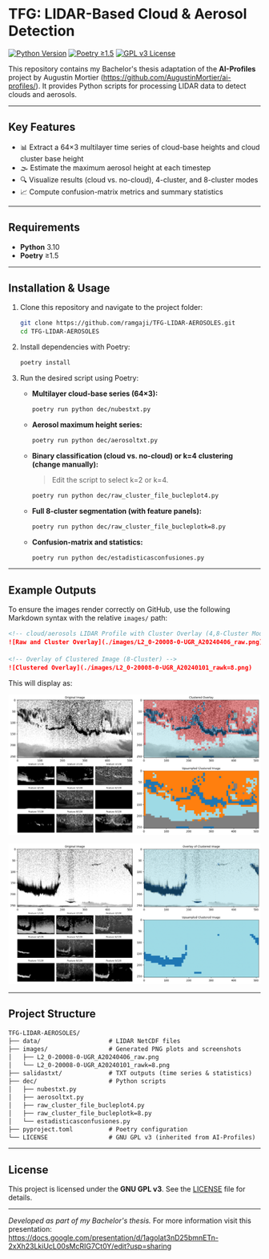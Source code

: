 # TFG: LIDAR-Based Cloud & Aerosol Detection

[![Python Version](https://img.shields.io/badge/python-3.7%E2%80%933.9-blue)](https://www.python.org/) [![Poetry ≥1.5](https://img.shields.io/badge/poetry-%3E%3D1.5-blueviolet)](https://python-poetry.org/) [![GPL v3 License](https://img.shields.io/badge/License-GPLv3-blue.svg)](LICENSE)

This repository contains my Bachelor's thesis adaptation of the **AI-Profiles** project by Augustin Mortier (https://github.com/AugustinMortier/ai-profiles/). It provides Python scripts for processing LIDAR data to detect clouds and aerosols.

---

## Key Features

* 📊 Extract a 64×3 multilayer time series of cloud-base heights and cloud cluster base height
* 🌫️ Estimate the maximum aerosol height at each timestep
* 🔍 Visualize results  (cloud vs. no-cloud), 4-cluster, and 8-cluster modes
* 📈 Compute confusion-matrix metrics and summary statistics

---

## Requirements

* **Python** 3.10
* **Poetry** ≥1.5

---

## Installation & Usage

1. Clone this repository and navigate to the project folder:

   ```bash
   git clone https://github.com/ramgaji/TFG-LIDAR-AEROSOLES.git
   cd TFG-LIDAR-AEROSOLES
   ```

2. Install dependencies with Poetry:

   ```bash
   poetry install
   ```

3. Run the desired script using Poetry:

   * **Multilayer cloud-base series (64×3):**

     ```bash
     poetry run python dec/nubestxt.py
     ```

   * **Aerosol maximum height series:**

     ```bash
     poetry run python dec/aerosoltxt.py
     ```

   * **Binary classification (cloud vs. no-cloud) or k=4 clustering (change manually):**

     > Edit the script to select k=2 or k=4.

     ```bash
     poetry run python dec/raw_cluster_file_bucleplot4.py
     ```

   * **Full 8-cluster segmentation (with feature panels):**

     ```bash
     poetry run python dec/raw_cluster_file_bucleplotk=8.py
     ```

   * **Confusion-matrix and statistics:**

     ```bash
     poetry run python dec/estadisticasconfusiones.py
     ```

---

## Example Outputs

To ensure the images render correctly on GitHub, use the following Markdown syntax with the relative `images/` path:

```markdown
<!-- cloud/aerosols LIDAR Profile with Cluster Overlay (4,8-Cluster Mode) -->
![Raw and Cluster Overlay](./images/L2_0-20008-0-UGR_A20240406_raw.png)

<!-- Overlay of Clustered Image (8-Cluster) -->
![Clustered Overlay](./images/L2_0-20008-0-UGR_A20240101_rawk=8.png)
```

This will display as:

![Aerosols,clouds,molecules and noise](./images/L2_0-20008-0-UGR_A20240406_raw.png)

![Cloud/no cloud](./images/L2_0-20008-0-UGR_A20240101_cluster.png)

---

## Project Structure

```plaintext
TFG-LIDAR-AEROSOLES/
├── data/                   # LIDAR NetCDF files 
├── images/                 # Generated PNG plots and screenshots
│   ├── L2_0-20008-0-UGR_A20240406_raw.png
│   └── L2_0-20008-0-UGR_A20240101_rawk=8.png
├── salidastxt/             # TXT outputs (time series & statistics)
├── dec/                    # Python scripts
│   ├── nubestxt.py
│   ├── aerosoltxt.py
│   ├── raw_cluster_file_bucleplot4.py
│   ├── raw_cluster_file_bucleplotk=8.py
│   └── estadisticasconfusiones.py
├── pyproject.toml          # Poetry configuration
└── LICENSE                 # GNU GPL v3 (inherited from AI-Profiles)
```

---

## License

This project is licensed under the **GNU GPL v3**. See the [LICENSE](LICENSE) file for details.

---

*Developed as part of my Bachelor's thesis.* For more information visit this presentation:
https://docs.google.com/presentation/d/1agoIat3nD25bmnETn-2xXh23LkiUcL00sMcRIG7Ct0Y/edit?usp=sharing



